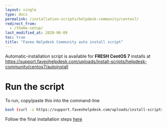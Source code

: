 ```yaml
---
layout: single
type: docs
permalink: /installation-scripts/helpdesk-community/centos7/
redirect_from:
  - /theme-setup/
last_modified_at: 2020-06-09
toc: true
title: "Faveo Helpdesk Community auto install script"
---
```


Automatic-installation script is available for <b>FRESH CentOS 7</b> installs at
https://support.faveohelpdesk.com/uploads/install-scripts/helpdesk-community/centos7/autoinstall

# Run the script



To run, copy/paste this into the command-line
```sh
bash (curl -s https://support.faveohelpdesk.com/uploads/install-scripts/helpdesk-community/centos7/autoinstall)
```


Follow the final installation steps [here](https://support.faveohelpdesk.com/show/web-gui-installer)
